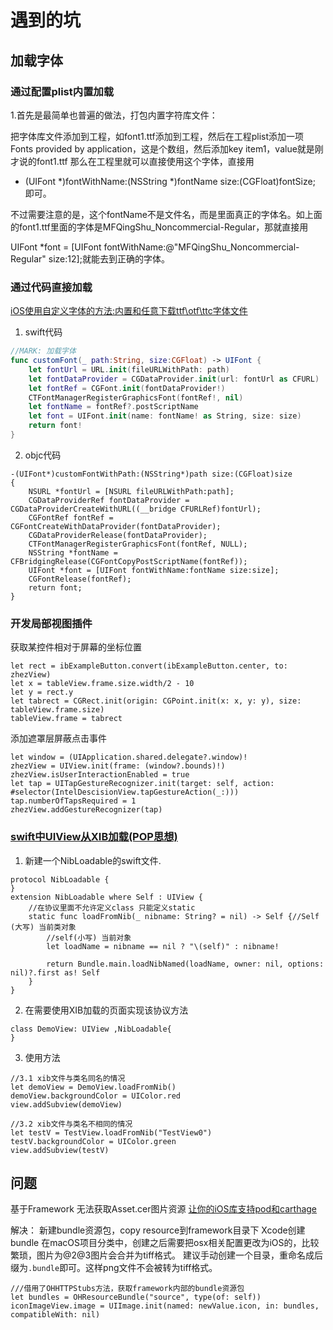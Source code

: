 #  遇到的坑

## 加载字体
### 通过配置plist内置加载
1.首先是最简单也普遍的做法，打包内置字符库文件：

把字体库文件添加到工程，如font1.ttf添加到工程，然后在工程plist添加一项Fonts provided by application，这是个数组，然后添加key item1，value就是刚才说的font1.ttf
那么在工程里就可以直接使用这个字体，直接用

+ (UIFont *)fontWithName:(NSString *)fontName size:(CGFloat)fontSize; 即可。

不过需要注意的是，这个fontName不是文件名，而是里面真正的字体名。如上面的font1.ttf里面的字体是MFQingShu_Noncommercial-Regular，那就直接用

UIFont *font = [UIFont fontWithName:@"MFQingShu_Noncommercial-Regular" size:12];就能去到正确的字体。

### 通过代码直接加载
[iOS使用自定义字体的方法:内置和任意下载ttf\otf\ttc字体文件](http://www.cnblogs.com/vicstudio/p/3961195.html)
1. swift代码
```swift
//MARK: 加载字体
func customFont(_ path:String, size:CGFloat) -> UIFont {
    let fontUrl = URL.init(fileURLWithPath: path)
    let fontDataProvider = CGDataProvider.init(url: fontUrl as CFURL)
    let fontRef = CGFont.init(fontDataProvider!)
    CTFontManagerRegisterGraphicsFont(fontRef!, nil)
    let fontName = fontRef?.postScriptName
    let font = UIFont.init(name: fontName! as String, size: size)
    return font!
}
```
2. objc代码
```objc
-(UIFont*)customFontWithPath:(NSString*)path size:(CGFloat)size
{
    NSURL *fontUrl = [NSURL fileURLWithPath:path];
    CGDataProviderRef fontDataProvider = CGDataProviderCreateWithURL((__bridge CFURLRef)fontUrl);
    CGFontRef fontRef = CGFontCreateWithDataProvider(fontDataProvider);
    CGDataProviderRelease(fontDataProvider);
    CTFontManagerRegisterGraphicsFont(fontRef, NULL);
    NSString *fontName = CFBridgingRelease(CGFontCopyPostScriptName(fontRef));
    UIFont *font = [UIFont fontWithName:fontName size:size];
    CGFontRelease(fontRef);
    return font;
}
```
### 开发局部视图插件
获取某控件相对于屏幕的坐标位置
```
let rect = ibExampleButton.convert(ibExampleButton.center, to: zhezView)
let x = tableView.frame.size.width/2 - 10
let y = rect.y
let tabrect = CGRect.init(origin: CGPoint.init(x: x, y: y), size: tableView.frame.size)
tableView.frame = tabrect
```
添加遮罩层屏蔽点击事件
```
let window = (UIApplication.shared.delegate?.window)!
zhezView = UIView.init(frame: (window?.bounds)!)
zhezView.isUserInteractionEnabled = true
let tap = UITapGestureRecognizer.init(target: self, action: #selector(IntelDescisionView.tapGestureAction(_:)))
tap.numberOfTapsRequired = 1
zhezView.addGestureRecognizer(tap)
```
### [swift中UIView从XIB加载(POP思想)](https://www.jianshu.com/p/8cbe0d767ba4)
1. 新建一个NibLoadable的swift文件.
```
protocol NibLoadable {
}
extension NibLoadable where Self : UIView {
    //在协议里面不允许定义class 只能定义static
    static func loadFromNib(_ nibname: String? = nil) -> Self {//Self (大写) 当前类对象
        //self(小写) 当前对象
        let loadName = nibname == nil ? "\(self)" : nibname!

        return Bundle.main.loadNibNamed(loadName, owner: nil, options: nil)?.first as! Self
    }
}
```
2. 在需要使用XIB加载的页面实现该协议方法
```
class DemoView: UIView ,NibLoadable{
}
```
3. 使用方法
```
//3.1 xib文件与类名同名的情况
let demoView = DemoView.loadFromNib()
demoView.backgroundColor = UIColor.red
view.addSubview(demoView)

//3.2 xib文件与类名不相同的情况
let testV = TestView.loadFromNib("TestView0")
testV.backgroundColor = UIColor.green
view.addSubview(testV)
```

## 问题
基于Framework 无法获取Asset.cer图片资源
[让你的iOS库支持pod和carthage](https://www.jianshu.com/p/30246a000bc6)

解决：
新建bundle资源包，copy resource到framework目录下
Xcode创建bundle 在macOS项目分类中，创建之后需要把osx相关配置更改为iOS的，比较繁琐，图片为@2@3图片会合并为tiff格式。
建议手动创建一个目录，重命名成后缀为`.bundle`即可。这样png文件不会被转为tiff格式。
```
///借用了OHHTTPStubs方法，获取framework内部的bundle资源包
let bundles = OHResourceBundle("source", type(of: self))
iconImageView.image = UIImage.init(named: newValue.icon, in: bundles, compatibleWith: nil)
```
